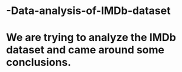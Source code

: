 # -Data-analysis-of-IMDb-dataset
# We are trying to analyze the IMDb dataset and came around some conclusions.
